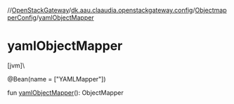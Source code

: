 //[OpenStackGateway](../../../index.md)/[dk.aau.claaudia.openstackgateway.config](../index.md)/[ObjectmapperConfig](index.md)/[yamlObjectMapper](yaml-object-mapper.md)

# yamlObjectMapper

[jvm]\

@Bean(name = [&quot;YAMLMapper&quot;])

fun [yamlObjectMapper](yaml-object-mapper.md)(): ObjectMapper
